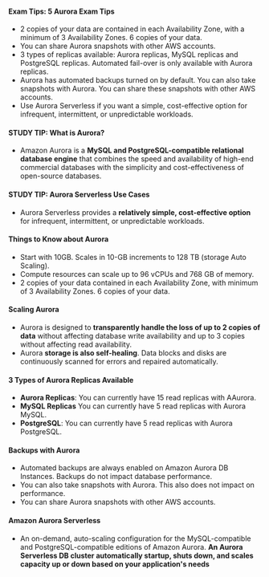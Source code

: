 #### Exam Tips: 5 Aurora Exam Tips

* 2 copies of your data are contained in each Availability Zone, with a minimum of 3 Availability Zones. 6 copies of
  your data.
* You can share Aurora snapshots with other AWS accounts.
* 3 types of replicas available: Aurora replicas, MySQL replicas and PostgreSQL replicas. Automated fail-over is only
  available with Aurora replicas.
* Aurora has automated backups turned on by default. You can also take snapshots with Aurora. You can share these
  snapshots with other AWS accounts.
* Use Aurora Serverless if you want a simple, cost-effective option for infrequent, intermittent, or unpredictable
  workloads.

#### STUDY TIP: What is Aurora?

* Amazon Aurora is a **MySQL and PostgreSQL-compatible relational database engine** that combines the speed and
  availability of high-end commercial databases with the simplicity and cost-effectiveness of open-source databases.

#### STUDY TIP: Aurora Serverless Use Cases

* Aurora Serverless provides a **relatively simple, cost-effective option** for infrequent, intermittent, or
  unpredictable workloads.

#### Things to Know about Aurora

* Start with 10GB. Scales in 10-GB increments to 128 TB (storage Auto Scaling).
* Compute resources can scale up to 96 vCPUs and 768 GB of memory.
* 2 copies of your data contained in each Availability Zone, with minimum of 3 Availability Zones. 6 copies of your
  data.

#### Scaling Aurora

* Aurora is designed to **transparently handle the loss of up to 2 copies of data** without affecting database write
  availability and up to 3 copies without affecting read availability.
* Aurora **storage is also self-healing**. Data blocks and disks are continuously scanned for errors and repaired
  automatically.

#### 3 Types of Aurora Replicas Available

* **Aurora Replicas**: You can currently have 15 read replicas with AAurora.
* **MySQL Replicas** You can currently have 5 read replicas with Aurora MySQL.
* **PostgreSQL**: You can currently have 5 read replicas with Aurora PostgreSQL.

#### Backups with Aurora

* Automated backups are always enabled on Amazon Aurora DB Instances. Backups do not impact database performance.
* You can also take snapshots with Aurora. This also does not impact on performance.
* You can share Aurora snapshots with other AWS accounts.

#### Amazon Aurora Serverless

* An on-demand, auto-scaling configuration for the MySQL-compatible and PostgreSQL-compatible editions of Amazon Aurora.
  **An Aurora Serverless DB cluster automatically startup, shuts down, and scales capacity up or down based on your
  application's needs**